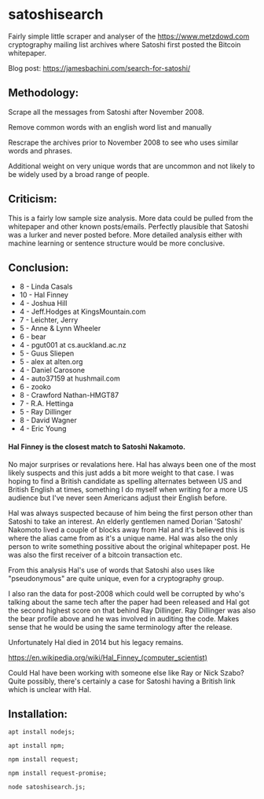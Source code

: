 # satoshisearch
 
Fairly simple little scraper and analyser of the https://www.metzdowd.com cryptography mailing list archives where Satoshi first posted the Bitcoin whitepaper.

Blog post: https://jamesbachini.com/search-for-satoshi/ 

## Methodology:

Scrape all the messages from Satoshi after November 2008.

Remove common words with an english word list and manually

Rescrape the archives prior to November 2008 to see who uses similar words and phrases.

Additional weight on very unique words that are uncommon and not likely to be widely used by a broad range of people.

## Criticism:

This is a fairly low sample size analysis. More data could be pulled from the whitepaper and other known posts/emails. Perfectly plausible that Satoshi was a lurker and never posted before. More detailed analysis either with machine learning or sentence structure would be more conclusive.

## Conclusion:

- 8 - Linda Casals
- 10 - Hal Finney
- 4 - Joshua Hill
- 4 - Jeff.Hodges at KingsMountain.com
- 7 - Leichter, Jerry
- 5 - Anne & Lynn Wheeler
- 6 - bear
- 4 - pgut001 at cs.auckland.ac.nz
- 5 - Guus Sliepen
- 5 - alex at alten.org
- 4 - Daniel Carosone
- 4 - auto37159 at hushmail.com
- 6 - zooko
- 8 - Crawford Nathan-HMGT87
- 7 - R.A. Hettinga
- 5 - Ray Dillinger
- 8 - David Wagner
- 4 - Eric Young

#### Hal Finney is the closest match to Satoshi Nakamoto.

No major surprises or revalations here. Hal has always been one of the most likely suspects and this just adds a bit more weight to that case. I was hoping to find a British candidate as spelling alternates between US and British English at times, something I do myself when writing for a more US audience but I've never seen Americans adjust their English before.

Hal was always suspected because of him being the first person other than Satoshi to take an interest. An elderly gentlemen named Dorian 'Satoshi' Nakomoto lived a couple of blocks away from Hal and it's believed this is where the alias came from as it's a unique name. Hal was also the only person to write something possitive about the original whitepaper post. He was also the first receiver of a bitcoin transaction etc.

From this analysis Hal's use of words that Satoshi also uses like "pseudonymous" are quite unique, even for a cryptography group.

I also ran the data for post-2008 which could well be corrupted by who's talking about the same tech after the paper had been released and Hal got the second highest score on that behind Ray Dillinger. Ray Dillinger was also the bear profile above and he was involved in auditing the code. Makes sense that he would be using the same terminology after the release.

Unfortunately Hal died in 2014 but his legacy remains.

https://en.wikipedia.org/wiki/Hal_Finney_(computer_scientist)

Could Hal have been working with someone else like Ray or Nick Szabo? Quite possibly, there's certainly a case for Satoshi having a British link which is unclear with Hal.


## Installation:
```
apt install nodejs;

apt install npm;

npm install request;

npm install request-promise;

node satoshisearch.js;
```
